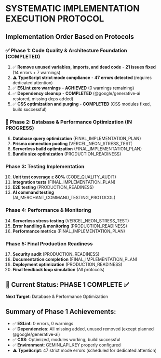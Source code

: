 # SYSTEMATIC IMPLEMENTATION EXECUTION PROTOCOL

## Implementation Order Based on Protocols

### ✅ Phase 1: Code Quality & Architecture Foundation (COMPLETED)
1. ✅ **Remove unused variables, imports, and dead code** - **21 issues fixed** (14 errors + 7 warnings)
2. ⚠️ **TypeScript strict mode compliance** - **47 errors detected** (requires dedicated attention)
3. ✅ **ESLint zero warnings** - **ACHIEVED** (0 warnings remaining)
4. ✅ **Dependency cleanup** - **COMPLETED** (@google/generative-ai restored, missing deps added)
5. ✅ **CSS optimization and purging** - **COMPLETED** (CSS modules fixed, build successful)

### 🔄 Phase 2: Database & Performance Optimization (IN PROGRESS)
6. **Database query optimization** (FINAL_IMPLEMENTATION_PLAN)
7. **Prisma connection pooling** (VERCEL_NEON_STRESS_TEST)
8. **Serverless build optimization** (FINAL_IMPLEMENTATION_PLAN)
9. **Bundle size optimization** (PRODUCTION_READINESS)

### Phase 3: Testing Implementation
10. **Unit test coverage ≥ 80%** (CODE_QUALITY_AUDIT)
11. **Integration tests** (FINAL_IMPLEMENTATION_PLAN)
12. **E2E testing** (PRODUCTION_READINESS)
13. **AI command testing** (AI_MERCHANT_COMMAND_TESTING_PROTOCOL)

### Phase 4: Performance & Monitoring
14. **Serverless stress testing** (VERCEL_NEON_STRESS_TEST)
15. **Error handling & monitoring** (PRODUCTION_READINESS)
16. **Performance metrics** (FINAL_IMPLEMENTATION_PLAN)

### Phase 5: Final Production Readiness
17. **Security audit** (PRODUCTION_READINESS)
18. **Documentation completion** (FINAL_IMPLEMENTATION_PLAN)
19. **Deployment optimization** (PRODUCTION_READINESS)
20. **Final feedback loop simulation** (All protocols)

## 🎯 Current Status: **PHASE 1 COMPLETE** ✅
**Next Target**: Database & Performance Optimization

## Summary of Phase 1 Achievements:
- ✅ **ESLint**: 0 errors, 0 warnings
- ✅ **Dependencies**: All missing added, unused removed (except planned @google/generative-ai)
- ✅ **CSS**: Optimized, modules working, build successful
- ✅ **Environment**: GEMINI_API_KEY properly configured
- ⚠️ **TypeScript**: 47 strict mode errors (scheduled for dedicated attention)